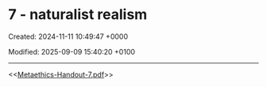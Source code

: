 # 7 - naturalist realism

Created: 2024-11-11 10:49:47 +0000

Modified: 2025-09-09 15:40:20 +0100

---

<<[Metaethics-Handout-7.pdf](../../../media/Metaethics-Handout-7.pdf)>>


